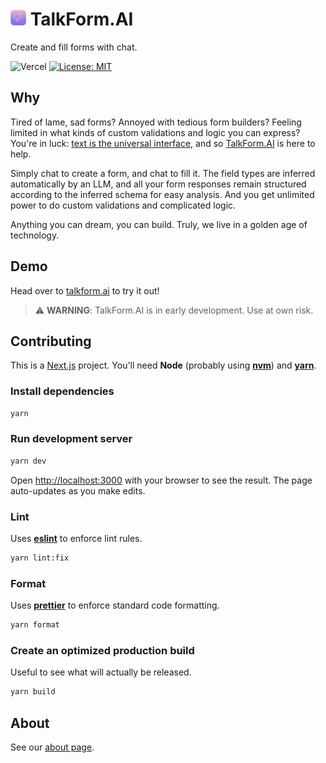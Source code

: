 # <img src="./public/talkform.png" alt="Talkform Icon" width="25"> TalkForm.AI

Create and fill forms with chat.

![Vercel](https://img.shields.io/github/deployments/nsbradford/TalkFormAI/production?logo=vercel&label=Vercel%20deployment) [![License: MIT](https://img.shields.io/badge/License-MIT-yellow.svg)](https://opensource.org/licenses/MIT)

## Why
Tired of lame, sad forms? Annoyed with tedious form builders? Feeling limited in what kinds of custom validations and logic you can express? You're in luck: [text is the universal interface](https://scale.com/blog/text-universal-interface), and so [TalkForm.AI](https://www.talkform.ai/) is here to help.

Simply chat to create a form, and chat to fill it. The field types are inferred automatically by an LLM, and all your form responses remain structured according to the inferred schema for easy analysis. And you get unlimited power to do custom validations and complicated logic.

Anything you can dream, you can build. Truly, we live in a golden age of technology.

## Demo
Head over to [talkform.ai](https://www.talkform.ai/) to try it out!

> :warning: **WARNING**: TalkForm.AI is in early development. Use at own risk.

## Contributing
This is a [Next.js](https://nextjs.org/) project. You'll need **Node** (probably using **[nvm](https://github.com/nvm-sh/nvm)**) and **[yarn](https://yarnpkg.com/)**.

### Install dependencies
```bash
yarn
```

### Run development server
```bash
yarn dev
```
Open [http://localhost:3000](http://localhost:3000) with your browser to see the result. The page auto-updates as you make edits.

### Lint
Uses **[eslint](https://eslint.org/)** to enforce lint rules.
```bash
yarn lint:fix
```


### Format
Uses **[prettier](https://prettier.io/)** to enforce standard code formatting.
```bash
yarn format
```

### Create an optimized production build
Useful to see what will actually be released.
```bash
yarn build
```

## About
See our [about page](https://www.talkform.ai/about).
